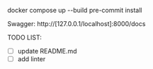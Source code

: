 docker compose up --build
pre-commit install

Swagger: http://[127.0.0.1/localhost]:8000/docs

TODO LIST:

- [ ] update README.md
- [ ] add linter
